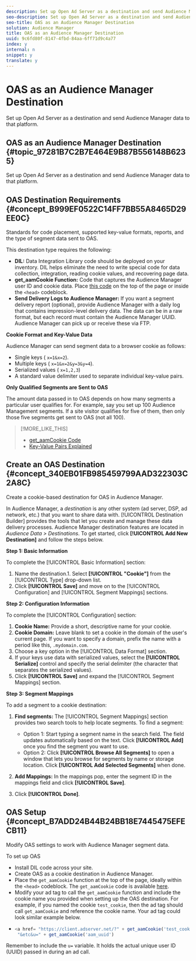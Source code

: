 ```yaml
---
description: Set up Open Ad Server as a destination and send Audience Manager data to that platform.
seo-description: Set up Open Ad Server as a destination and send Audience Manager data to that platform.
seo-title: OAS as an Audience Manager Destination
solution: Audience Manager
title: OAS as an Audience Manager Destination
uuid: 9c6fd80f-8147-4fbd-84aa-6ff71d9c4a77
index: y
internal: n
snippet: y
translate: y
---
```


# OAS as an Audience Manager Destination

Set up Open Ad Server as a destination and send Audience Manager data to that platform.

## OAS as an Audience Manager Destination {#topic_97281B7C2B7E464E9B87B556148B6235}

Set up Open Ad Server as a destination and send Audience Manager data to that platform.

## OAS Destination Requirements {#concept_B999EF0522C14FF7BB55A8465D29EE0C}

Standards for code placement, supported key-value formats, reports, and the type of segment data sent to OAS.


<!-- aam-oas-requirements.xml -->


This destination type requires the following: 
* **DIL:** Data Integration Library code should be deployed on your inventory. DIL helps eliminate the need to write special code for data collection, integration, reading cookie values, and recovering page data.
* **get_aamCookie Function:** Code that captures the Audience Manager user ID and cookie data. Place [this code](../c_features/destinations/get-aam-cookie-code.md#reference_0102FABCC96547DE81DFCA0600BBEFD3) on the top of the page or inside the `<head>` codeblock.
* **Send Delivery Logs to Audience Manager:** If you want a segment delivery report (optional), provide Audience Manager with a daily log that contains impression-level delivery data. The data can be in a raw format, but each record must contain the Audience Manager UUID. Audience Manager can pick up or receive these via FTP.





**Cookie Format and Key-Value Data** 


Audience Manager can send segment data to a browser cookie as follows: 

* Single keys ( `x=1&x=2`).
* Multiple keys ( `x=1&x=2&y=3&y=4`).
* Serialized values ( `x=1,2,3`)
* A standard value delimiter used to separate individual key-value pairs.




**Only Qualified Segments are Sent to OAS** 


The amount data passed in to OAS depends on how many segments a particular user qualifies for. For example, say you set up 100 Audience Management segments. If a site visitor qualifies for five of them, then only those five segments get sent to OAS (not all 100). 
>[!MORE_LIKE_THIS]
>
>* [get_aamCookie Code](get-aam-cookie-code.md#reference_0102FABCC96547DE81DFCA0600BBEFD3)
>* [Key-Value Pairs Explained](key-value-pairs-explained.md#concept_E4236E003076483AA939791FE2492B49)

## Create an OAS Destination {#concept_340EB01FB985459799AAD322303C2A8C}

Create a cookie-based destination for OAS in Audience Manager.


<!-- aam-oas-destination-setup.xml -->


In Audience Manager, a *destination* is any other system (ad server, DSP, ad network, etc.) that you want to share data with. [!UICONTROL Destination Builder] provides the tools that let you create and manage these data delivery processes. Audience Manager destination features are located in *Audience Data > Destinations*. To get started, click **[!UICONTROL Add New Destination]** and follow the steps below. 


**Step 1: Basic Information** 


To complete the [!UICONTROL Basic Information] section: 
1. Name the destination.1. Select **[!UICONTROL "Cookie"]** from the [!UICONTROL Type] drop-down list.
1. Click **[!UICONTROL Save]** and move on to the [!UICONTROL Configuration] and [!UICONTROL Segment Mappings] sections.





**Step 2: Configuration Information** 


To complete the [!UICONTROL Configuration] section: 

1. **Cookie Name:** Provide a short, descriptive name for your cookie.
1. **Cookie Domain:** Leave blank to set a cookie in the domain of the user's current page. If you want to specify a domain, prefix the name with a period like this, `.mydomain.com`.
1. Choose a key option in the [!UICONTROL Data Format] section.
1. If your keys use data with serialized values, select the **[!UICONTROL Serialize]** control and specify the serial delimiter (the character that separates the serialized values).
1. Click **[!UICONTROL Save]** and expand the [!UICONTROL Segment Mappings] section.




**Step 3: Segment Mappings** 


To add a segment to a cookie destination: 
1. **Find segments:** The [!UICONTROL Segment Mappings] section provides two search tools to help locate segments. To find a segment: 
    * Option 1: Start typing a segment name in the search field. The field updates automatically based on the text. Click **[!UICONTROL Add]** once you find the segment you want to use.    
    * Option 2: Click **[!UICONTROL Browse All Segments]** to open a window that lets you browse for segments by name or storage location. Click **[!UICONTROL Add Selected Segments]** when done.    
    
    

1. **Add Mappings:** In the mappings pop, enter the segment ID in the mappings field and click **[!UICONTROL Save]**.
1. Click **[!UICONTROL Done]**.



## OAS Setup {#concept_B7ADD24B44B24BB18E7445475EFECB11}

Modify OAS settings to work with Audience Manager segment data.


<!-- aam-oas-code.xml -->


To set up OAS 
* Install DIL code across your site.
* Create OAS as a cookie destination in Audience Manager.
* Place the `get_aamCookie` function at the top of the page, ideally within the `<head>` codeblock. The `get_aamCookie` code is available [here](../c_features/destinations/get-aam-cookie-code.md#reference_0102FABCC96547DE81DFCA0600BBEFD3).
* Modify your ad tag to call the `get_aamCookie` function and include the cookie name you provided when setting up the OAS destination. For example, if you named the cookie `test_cookie`, then the ad tag should call `get_aamCookie` and reference the cookie name. Your ad tag could look similar example below.
* 
  ```js
  <a href= "https://client.adserver.net/?" + get_aamCookie('test_cookie') +
   "&etc&u=" + get_aamCookie('aam_uuid')
  ```



Remember to include the `u=` variable. It holds the actual unique user ID (UUID) passed in during an ad call. 

